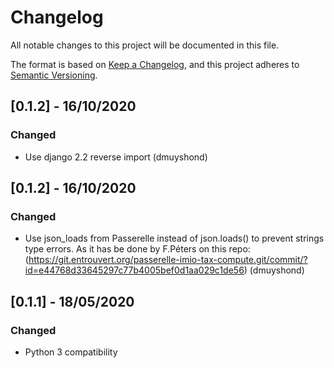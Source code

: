 # Changelog
All notable changes to this project will be documented in this file.

The format is based on [Keep a Changelog](https://keepachangelog.com/en/1.0.0/),
and this project adheres to [Semantic Versioning](https://semver.org/spec/v2.0.0.html).

## [0.1.2] - 16/10/2020
### Changed
- Use django 2.2 reverse import
  (dmuyshond)

## [0.1.2] - 16/10/2020
### Changed
- Use json_loads from Passerelle instead of json.loads()
  to prevent strings type errors.
  As it has be done by F.Péters on this repo:
  (https://git.entrouvert.org/passerelle-imio-tax-compute.git/commit/?id=e44768d33645297c77b4005bef0d1aa029c1de56)
  (dmuyshond)

## [0.1.1] - 18/05/2020
### Changed
- Python 3 compatibility
